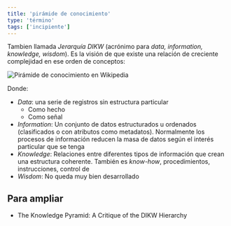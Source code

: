 ```yaml
---
title: 'pirámide de conocimiento'
type: 'término'
tags: ['incipiente']
---
```

Tambien llamada *Jerarquía DIKW* (acrónimo para *data, information, knowledge, wisdom*). Es la visión de que existe una relación de creciente complejidad en ese orden de conceptos:

![Pirámide de conocimiento en Wikipedia](https://upload.wikimedia.org/wikipedia/commons/thumb/0/06/DIKW_Pyramid.svg/1200px-DIKW_Pyramid.svg.png "Pirámide de conocimiento en Wikipedia")

Donde:
- *Data*: una serie de registros sin estructura particular
	- Como hecho
	- Como señal
- *Information*: Un conjunto de datos estructurados u ordenados (clasificados o con atributos como metadatos). Normalmente los procesos de información reducen la masa de datos según el interés particular que se tenga 
- *Knowledge*: Relaciones entre diferentes tipos de información que crean una estructura coherente. También es *know-how*, procedimientos, instrucciones, control de 
- *Wisdom*: No queda muy bien desarrollado

## Para ampliar

- The Knowledge Pyramid: A Critique of the DIKW Hierarchy